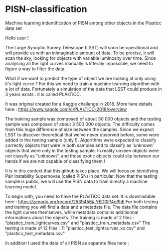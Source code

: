 # PISN-classification
Machine learning indentification of PISN among other objects in the Plasticc data set 

Hello user ! 

The Large Synoptic Survey Telescope (LSST) will soon be operational and will provide us with an inimaginable amount of data. To be precise, it will scan the sky, looking for objects with variable luminosity over time. Since analysing all the light curves manually is litteraly impossible, we need to figure a way to filter the data.

What if we want to predict the type of object we are looking at only using it's light curve ? For this we need to train a machine learning algorithm with a lot of data. Fortunately a simulation of the data that LSST could produce in 3 years exists : it is called PLAsTiCC.

It was original created for a Kaggle challenge in 2018. More here details here : https://www.kaggle.com/c/PLAsTiCC-2018/overview

The training sample was composed of about 30 000 objects and the testing sample was composed of about 3 500 000 objects. The difficulty comes from this huge difference of size between the samples. 
Since we expect LSST to discover theoretical that we've never observed before, some were added in the testing sample (only !). Algorithms were expected to classify correctly objects that were in both samples and to classify as 'unknown' objects that were only in the testing sample. In reality unseen objects were not classify as "unknown", and those exotic objects could slip between our hands if we are not capable of classifying them !

It is in this context that this github takes place. We will focus on identifying Pair Instability Supernovae (called PISN) in particular. Now that the testing sample is public, we will use the PISN data to train directly a machine learning model.

To begin with, you need to have the PLAsTiCC data set. It is downladable here : https://zenodo.org/record/2539456#.YED0lP4o9hE
For both testing and training you will find a data and a metadata file. The data file contains the light curves themselves, while metadata contains additionnal informations about the objects.
The training is made of 2 files : "plasticc_train_lightcurves.csv" and "plasticc_train_metadata.csv" 
The testing is made of 12 files : 11 "plasticc_test_lightcurves_xx.csv" and "plasticc_test_metadata.csv"

In addition I used the data of all PISN as separate files here : 




